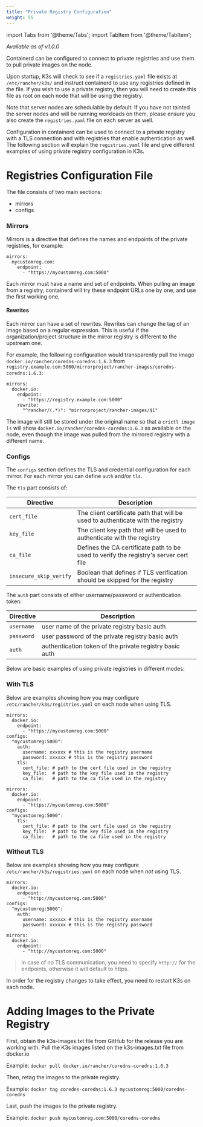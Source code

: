```yaml
---
title: "Private Registry Configuration"
weight: 55
---
```

import Tabs from '@theme/Tabs';
import TabItem from '@theme/TabItem';

_Available as of v1.0.0_

Containerd can be configured to connect to private registries and use them to pull private images on the node.

Upon startup, K3s will check to see if a `registries.yaml` file exists at `/etc/rancher/k3s/` and instruct containerd to use any registries defined in the file. If you wish to use a private registry, then you will need to create this file as root on each node that will be using the registry.

Note that server nodes are schedulable by default. If you have not tainted the server nodes and will be running workloads on them, please ensure you also create the `registries.yaml` file on each server as well.

Configuration in containerd can be used to connect to a private registry with a TLS connection and with registries that enable authentication as well. The following section will explain the `registries.yaml` file and give different examples of using private registry configuration in K3s.

# Registries Configuration File

The file consists of two main sections:

- mirrors
- configs

### Mirrors

Mirrors is a directive that defines the names and endpoints of the private registries, for example:

```
mirrors:
  mycustomreg.com:
    endpoint:
      - "https://mycustomreg.com:5000"
```

Each mirror must have a name and set of endpoints. When pulling an image from a registry, containerd will try these endpoint URLs one by one, and use the first working one.

#### Rewrites

Each mirror can have a set of rewrites. Rewrites can change the tag of an image based on a regular expression. This is useful if the organization/project structure in the mirror registry is different to the upstream one.

For example, the following configuration would transparently pull the image `docker.io/rancher/coredns-coredns:1.6.3` from `registry.example.com:5000/mirrorproject/rancher-images/coredns-coredns:1.6.3`:

```
mirrors:
  docker.io:
    endpoint:
      - "https://registry.example.com:5000"
    rewrite:
      "^rancher/(.*)": "mirrorproject/rancher-images/$1"
```

The image will still be stored under the original name so that a `crictl image ls` will show `docker.io/rancher/coredns-coredns:1.6.3` as available on the node, even though the image was pulled from the mirrored registry with a different name.

### Configs

The `configs` section defines the TLS and credential configuration for each mirror. For each mirror you can define `auth` and/or `tls`. 

The `tls` part consists of:

| Directive              | Description                                                                          |
|------------------------|--------------------------------------------------------------------------------------|
| `cert_file`            | The client certificate path that will be used to authenticate with the registry      |
| `key_file`             | The client key path that will be used to authenticate with the registry              |
| `ca_file`              | Defines the CA certificate path to be used to verify the registry's server cert file |
| `insecure_skip_verify` | Boolean that defines if TLS verification should be skipped for the registry          |

The `auth` part consists of either username/password or authentication token:

| Directive  | Description                                             |
|------------|---------------------------------------------------------|
| `username` | user name of the private registry basic auth            |
| `password` | user password of the private registry basic auth        |
| `auth`     | authentication token of the private registry basic auth |

Below are basic examples of using private registries in different modes:

### With TLS

Below are examples showing how you may configure `/etc/rancher/k3s/registries.yaml` on each node when using TLS.

<Tabs>
<TabItem value="With Authentication">

```
mirrors:
  docker.io:
    endpoint:
      - "https://mycustomreg.com:5000"
configs:
  "mycustomreg:5000":
    auth:
      username: xxxxxx # this is the registry username
      password: xxxxxx # this is the registry password
    tls:
      cert_file: # path to the cert file used in the registry
      key_file:  # path to the key file used in the registry
      ca_file:   # path to the ca file used in the registry
```

</TabItem>
<TabItem value="Without Authentication">

```
mirrors:
  docker.io:
    endpoint:
      - "https://mycustomreg.com:5000"
configs:
  "mycustomreg:5000":
    tls:
      cert_file: # path to the cert file used in the registry
      key_file:  # path to the key file used in the registry
      ca_file:   # path to the ca file used in the registry
```
</TabItem>
</Tabs>

### Without TLS

Below are examples showing how you may configure `/etc/rancher/k3s/registries.yaml` on each node when _not_ using TLS.

<Tabs>
<TabItem value="With Authentication">

```
mirrors:
  docker.io:
    endpoint:
      - "http://mycustomreg.com:5000"
configs:
  "mycustomreg:5000":
    auth:
      username: xxxxxx # this is the registry username
      password: xxxxxx # this is the registry password
```

</TabItem>
<TabItem value="Without Authentication">

```
mirrors:
  docker.io:
    endpoint:
      - "http://mycustomreg.com:5000"
```
</TabItem>
</Tabs>

> In case of no TLS communication, you need to specify `http://` for the endpoints, otherwise it will default to https.
 
In order for the registry changes to take effect, you need to restart K3s on each node.

# Adding Images to the Private Registry

First, obtain the k3s-images.txt file from GitHub for the release you are working with.
Pull the K3s images listed on the k3s-images.txt file from docker.io

Example: `docker pull docker.io/rancher/coredns-coredns:1.6.3`

Then, retag the images to the private registry.

Example: `docker tag coredns-coredns:1.6.3 mycustomreg:5000/coredns-coredns`

Last, push the images to the private registry.

Example: `docker push mycustomreg.com:5000/coredns-coredns`
